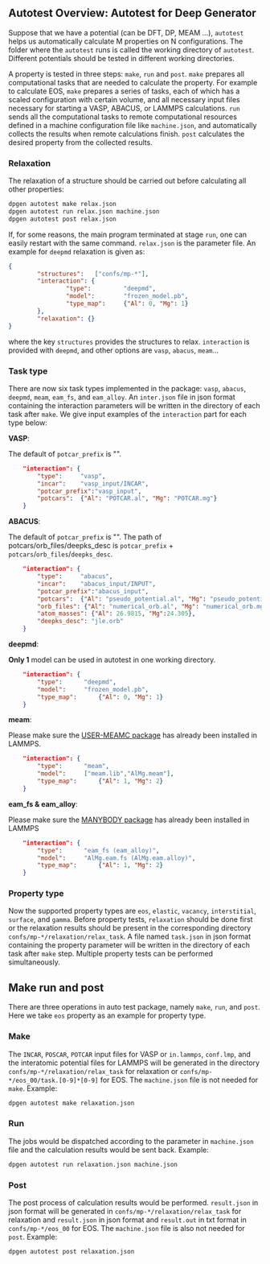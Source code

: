## Autotest Overview: Autotest for Deep Generator
Suppose that we have a potential (can be DFT, DP, MEAM ...), `autotest` helps us automatically calculate M properties on N configurations. The folder where the `autotest` runs is called the working directory of `autotest`. Different potentials should be tested in different working directories.

A property is tested in three steps: `make`, `run` and `post`. `make` prepares all computational tasks that are needed to calculate the property. For example to calculate EOS, `make` prepares a series of tasks, each of which has a scaled configuration with certain volume, and all necessary input files necessary for starting a VASP, ABACUS, or LAMMPS calculations. `run` sends all the computational tasks to remote computational resources defined in a machine configuration file like `machine.json`, and automatically collects the results when remote calculations finish. `post` calculates the desired property from the collected results.

### Relaxation

The relaxation of a structure should be carried out before calculating all other properties:
```bash
dpgen autotest make relax.json
dpgen autotest run relax.json machine.json
dpgen autotest post relax.json
```
If, for some reasons, the main program terminated at stage `run`, one can easily restart with the same command.
`relax.json` is the parameter file. An example for `deepmd` relaxation is given as:
```json
{
        "structures":   ["confs/mp-*"],
        "interaction": {
                "type":         "deepmd",
                "model":        "frozen_model.pb",
                "type_map":     {"Al": 0, "Mg": 1}
        },
        "relaxation": {}
}
```

where the key `structures` provides the structures to relax. `interaction` is provided with `deepmd`, and other options are `vasp`, `abacus`, `meam`...

### Task type
There are now six task types implemented in the package: `vasp`, `abacus`, `deepmd`, `meam`, `eam_fs`, and `eam_alloy`. An `inter.json` file in json format containing the interaction parameters will be written in the directory of each task after `make`. We give input examples of the `interaction` part for each type below:

**VASP**: 
    
The default of `potcar_prefix` is "".
```json
	"interaction": {
		"type":		"vasp",
		"incar":	"vasp_input/INCAR",
		"potcar_prefix":"vasp_input",
		"potcars":	{"Al": "POTCAR.al", "Mg": "POTCAR.mg"}
	}
```
**ABACUS**: 
    
The default of `potcar_prefix` is "". The path of potcars/orb_files/deepks_desc is `potcar_prefix` + `potcars`/`orb_files`/`deepks_desc`.
```json
	"interaction": {
		"type":		"abacus",
		"incar":	"abacus_input/INPUT",
		"potcar_prefix":"abacus_input",
		"potcars":	{"Al": "pseudo_potential.al", "Mg": "pseudo_potential.mg"},
		"orb_files": {"Al": "numerical_orb.al", "Mg": "numerical_orb.mg"},
		"atom_masses": {"Al": 26.9815, "Mg":24.305},
		"deepks_desc": "jle.orb"
	}
```
**deepmd**:

**Only 1** model can be used in autotest in one working directory.

```json
	"interaction": {
		"type":		 "deepmd",
		"model":	 "frozen_model.pb", 
		"type_map":      {"Al": 0, "Mg": 1}
	}
```
**meam**:

Please make sure the [USER-MEAMC package](https://lammps.sandia.gov/doc/Packages_details.html#pkg-user-meamc) has already been installed in LAMMPS.
```json
	"interaction": {
		"type":		 "meam",
		"model":	 ["meam.lib","AlMg.meam"],
		"type_map":      {"Al": 1, "Mg": 2}
	}
```
**eam_fs & eam_alloy**:

Please make sure the [MANYBODY package](https://lammps.sandia.gov/doc/Packages_details.html#pkg-manybody) has already been installed in LAMMPS
```json
	"interaction": {
		"type":		 "eam_fs (eam_alloy)", 
		"model":	 "AlMg.eam.fs (AlMg.eam.alloy)", 
		"type_map":      {"Al": 1, "Mg": 2}
	}
```

### Property type

Now the supported property types are `eos`, `elastic`, `vacancy`, `interstitial`, `surface`, and `gamma`. Before property tests, `relaxation` should be done first or the relaxation results should be present in the corresponding directory `confs/mp-*/relaxation/relax_task`. A file named `task.json` in json format containing the property parameter will be written in the directory of each task after `make` step. Multiple property tests can be performed simultaneously.

## Make run and post

There are three operations in auto test package, namely `make`, `run`, and `post`. Here we take `eos` property as an example for property type.

### Make
The `INCAR`, `POSCAR`, `POTCAR` input files for VASP or `in.lammps`, `conf.lmp`, and the interatomic potential files for LAMMPS will be generated in the directory `confs/mp-*/relaxation/relax_task` for relaxation or `confs/mp-*/eos_00/task.[0-9]*[0-9]` for EOS. The `machine.json` file is not needed for `make`. Example: 
```bash
dpgen autotest make relaxation.json 
```

### Run
The jobs would be dispatched according to the parameter in `machine.json` file and the calculation results would be sent back. Example:
```bash
dpgen autotest run relaxation.json machine.json
```

### Post
The post process of calculation results would be performed. `result.json` in json format will be generated in `confs/mp-*/relaxation/relax_task` for relaxation and `result.json` in json format and `result.out` in txt format in `confs/mp-*/eos_00` for EOS. The `machine.json` file is also not needed for `post`. Example:
```bash
dpgen autotest post relaxation.json 
```
